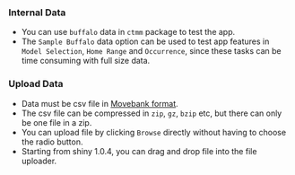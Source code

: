 ### Internal Data
- You can use `buffalo` data in `ctmm` package to test the app.
- The `Sample Buffalo` data option can be used to test app features in `Model Selection`, `Home Range` and `Occurrence`, since these tasks can be time consuming with full size data.

### Upload Data
- Data must be csv file in [Movebank format](https://www.movebank.org/node/13).
- The csv file can be compressed in `zip`, `gz`, `bzip` etc, but there can only be one file in a zip.
- You can upload file by clicking `Browse` directly without having to choose the radio button.
- Starting from shiny 1.0.4, you can drag and drop file into the file uploader.
